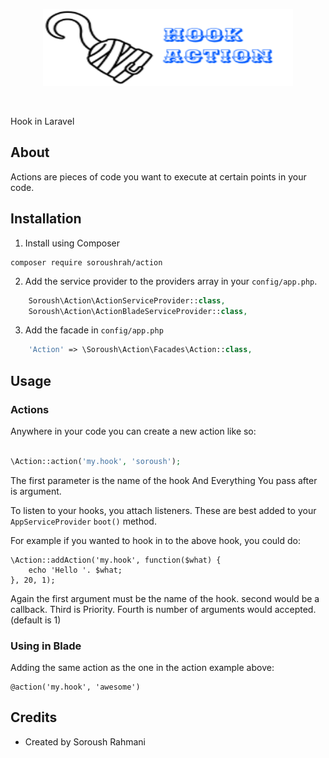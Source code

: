 <p align="center">
    <img src="/art/logo.png" width="400" height="123" alt="eventy logo">
</p>

<br>

Hook in Laravel


## About

Actions are pieces of code you want to execute at certain points in your code. 

## Installation

1. Install using Composer

```
composer require soroushrah/action
```

2. Add the service provider to the providers array in your `config/app.php`.

```php
    Soroush\Action\ActionServiceProvider::class,
    Soroush\Action\ActionBladeServiceProvider::class,
```

3. Add the facade in `config/app.php`

```php
    'Action' => \Soroush\Action\Facades\Action::class,
```


## Usage

### Actions

Anywhere in your code you can create a new action like so:

```php

\Action::action('my.hook', 'soroush');
```

The first parameter is the name of the hook And Everything You pass after is argument.

To listen to your hooks, you attach listeners. These are best added to your `AppServiceProvider` `boot()` method.

For example if you wanted to hook in to the above hook, you could do:

```
\Action::addAction('my.hook', function($what) {
    echo 'Hello '. $what;
}, 20, 1);
```

Again the first argument must be the name of the hook. 
second would be a callback.
Third is Priority.
Fourth is number of arguments would accepted.(default is 1)

### Using in Blade

Adding the same action as the one in the action example above:

```
@action('my.hook', 'awesome')
```

## Credits
- Created by Soroush Rahmani
